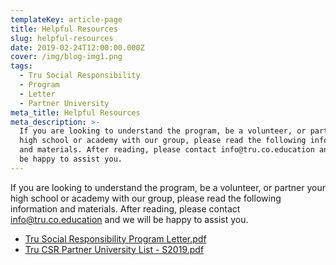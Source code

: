 ```yaml
---
templateKey: article-page
title: Helpful Resources
slug: helpful-resources
date: 2019-02-24T12:00:00.000Z
cover: /img/blog-img1.png
tags:
  - Tru Social Responsibility
  - Program
  - Letter
  - Partner University
meta_title: Helpful Resources
meta_description: >-
  If you are looking to understand the program, be a volunteer, or partner your
  high school or academy with our group, please read the following information
  and materials. After reading, please contact info@tru.co.education and we will
  be happy to assist you.
---
```

If you are looking to understand the program, be a volunteer, or partner your high school or academy with our group, please read the following information and materials. After reading, please contact info@tru.co.education and we will be happy to assist you.

* [Tru Social Responsibility Program Letter.pdf](https://trello-attachments.s3.amazonaws.com/5c3b4371844c871f798552c9/5c7795f4c6e4a94cf93c9d3b/f8576e9857175cd2f6b77bed6d664f0c/Tru_Social_Responsibility_Program_Letter.pdf)
* [Tru CSR Partner University List - S2019.pdf](https://trello-attachments.s3.amazonaws.com/5c3b4371844c871f798552c9/5c7795f4c6e4a94cf93c9d3b/ff8d46f7c9926988978506458ff08506/Tru_CSR_Partner_University_List_-_S2019_(optimized).pdf)
